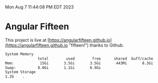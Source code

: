 Mon Aug  7 11:44:08 PM EDT 2023

# Angular Fifteen


This project is live at [https://angularfifteen.github.io](https://angularfifteen.github.io "fifteen!") thanks to Github.

```bash
System Memory
               total        used        free      shared  buff/cache   available
Mem:            15Gi       3.5Gi       3.5Gi       443Mi       8.3Gi        11Gi
Swap:          8.0Gi       1.1Gi       6.9Gi
System Storage
1.2G	.
